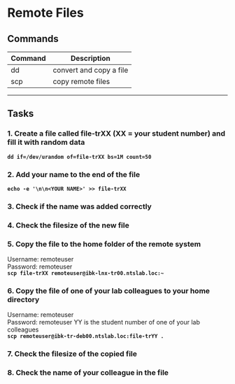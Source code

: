 # Remote Files
## Commands
| Command | Description |
| ---| --- |
| dd | convert and copy a file |
| scp | copy remote files |
---

## Tasks
### 1. Create a file called file-trXX (XX = your student number) and fill it with random data
**`dd if=/dev/urandom of=file-trXX bs=1M count=50`**  

### 2. Add your name to the end of the file
**`echo -e '\n\n<YOUR NAME>' >> file-trXX`**

### 3. Check if the name was added correctly
### 4. Check the filesize of the new file
### 5. Copy the file to the home folder of the remote system
Username: remoteuser  
Password: remoteuser  
**`scp file-trXX remoteuser@ibk-lnx-tr00.ntslab.loc:~`** 

### 6. Copy the file of one of your lab colleagues to your home directory
Username: remoteuser  
Password: remoteuser
YY is the student number of one of your lab colleagues  
**`scp remoteuser@ibk-tr-deb00.ntslab.loc:file-trYY .`** 

### 7. Check the filesize of the copied file
### 8. Check the name of your colleague in the file

